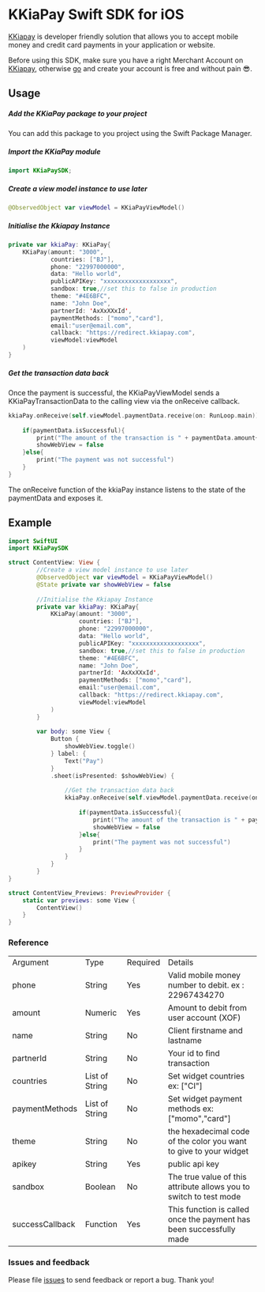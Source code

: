 # KKiaPay Swift SDK for iOS

[KKiapay](https://kkiapay.me) is developer friendly solution that allows you to accept mobile money and credit card payments
in your application or website.

Before using this SDK, make sure you have a right Merchant Account on [KKiapay](https://kkiapay.me), otherwise [go](https://kkiapay.me)
and create your account is free and without pain :sunglasses:.


## Usage
##### Add the KKiaPay package to your project
You can add this package to you project using the Swift Package Manager.

##### Import the KKiaPay module
```swift
import KKiaPaySDK;
```

##### Create a view model instance to use later

```swift
@ObservedObject var viewModel = KKiaPayViewModel()
```

##### Initialise the Kkiapay Instance

```swift
private var kkiaPay: KKiaPay{
    KKiaPay(amount: "3000",
            countries: ["BJ"],
            phone: "22997000000",
            data: "Hello world",
            publicAPIKey: "xxxxxxxxxxxxxxxxxxx",
            sandbox: true,//set this to false in production
            theme: "#4E6BFC",
            name: "John Doe",
            partnerId: 'AxXxXXxId',
            paymentMethods: ["momo","card"],
            email:"user@email.com",
            callback: "https://redirect.kkiapay.com",
            viewModel:viewModel
    )
}
```

##### Get the transaction data back 
Once the payment is successful, the KKiaPayViewModel sends a KKiaPayTransactionData to the calling view via the onReceive callback.
```swift
kkiaPay.onReceive(self.viewModel.paymentData.receive(on: RunLoop.main)){paymentData in
    
    if(paymentData.isSuccessful){
        print("The amount of the transaction is " + paymentData.amount+" with id "+paymentData.transactionId)
        showWebView = false
    }else{
        print("The payment was not successful")
    }
}
```

The onReceive function of the kkiaPay instance listens to the state of the paymentData and exposes it. 

## Example

```swift
import SwiftUI
import KKiaPaySDK

struct ContentView: View {
        //Create a view model instance to use later
        @ObservedObject var viewModel = KKiaPayViewModel()
        @State private var showWebView = false
        
        //Initialise the Kkiapay Instance
        private var kkiaPay: KKiaPay{
            KKiaPay(amount: "3000",
                    countries: ["BJ"],
                    phone: "22997000000",
                    data: "Hello world",
                    publicAPIKey: "xxxxxxxxxxxxxxxxxxx",
                    sandbox: true,//set this to false in production
                    theme: "#4E6BFC",
                    name: "John Doe",
                    partnerId: 'AxXxXXxId',
                    paymentMethods: ["momo","card"],
                    email:"user@email.com",
                    callback: "https://redirect.kkiapay.com",
                    viewModel:viewModel
            )
        }
        
        var body: some View {
            Button {
                showWebView.toggle()
            } label: {
                Text("Pay")
            }
            .sheet(isPresented: $showWebView) {
                
                //Get the transaction data back 
                kkiaPay.onReceive(self.viewModel.paymentData.receive(on: RunLoop.main)){paymentData in
                    
                    if(paymentData.isSuccessful){
                        print("The amount of the transaction is " + paymentData.amount+" with id "+paymentData.transactionId)
                        showWebView = false
                    }else{
                        print("The payment was not successful")
                    }
                }
            }
        }
}

struct ContentView_Previews: PreviewProvider {
    static var previews: some View {
        ContentView()
    }
}

```

### Reference

<table>
<tr><td>Argument</td><td>Type</td><td>Required</td><td>Details</td></tr>
<tr><td>phone</td><td>String</td><td>Yes</td><td>Valid mobile money number to debit. ex : 22967434270 </td></tr>
<tr><td>amount</td><td>Numeric</td><td>Yes</td><td>Amount to debit from user account (XOF) </td></tr>
<tr><td>name</td><td>String</td><td>No</td><td>Client firstname and lastname </td></tr>
<tr><td>partnerId</td><td>String</td><td>No</td><td>Your id to find transaction</td></tr>
<tr><td>countries</td><td>List of String</td><td>No</td><td>Set widget countries ex: ["CI"] </td></tr>
<tr><td>paymentMethods</td><td>List of String</td><td>No</td><td>Set widget payment methods ex: ["momo","card"] </td></tr>
<tr><td>theme</td><td>String</td><td>No</td><td> the hexadecimal code of the color you want to give to your widget </td></tr>
<tr><td>apikey</td><td>String</td><td>Yes</td><td>public api key</td></tr>
<tr><td>sandbox</td><td>Boolean</td><td>No</td><td>The true value of this attribute allows you to switch to test mode</td></tr>
<tr><td>successCallback</td><td>Function</td><td>Yes</td><td>This function is called once the payment has been successfully made</td></tr>
</table>

### Issues and feedback

Please file [issues](https://github.com/kkiapay/kkiapay-ios-sdk/issues/new)
to send feedback or report a bug. Thank you!
